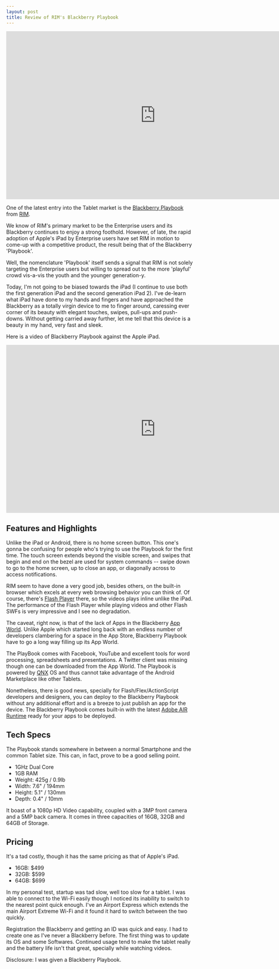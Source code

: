 ```yaml
---
layout: post
title: Review of RIM's Blackberry Playbook
---
```


<iframe width="800" height="450" src="http://www.youtube.com/embed/OLDh-6_sHT4?hd=1" frameborder="0" allowfullscreen></iframe>

One of the latest entry into the Tablet market is the <a href="http://us.blackberry.com/playbook-tablet/">Blackberry Playbook</a> from <a href="http://www.rim.com/">RIM</a>.

We know of RIM's primary market to be the Enterprise users and its Blackberry continues to enjoy a strong foothold. However, of late, the rapid adoption of Apple's iPad by Enterprise users have set RIM in motion to come-up with a competitive product, the result being that of the Blackberry 'Playbook'.

Well, the nomenclature 'Playbook' itself sends a signal that RIM is not solely targeting the Enterprise users but willing to spread out to the more 'playful' crowd vis-a-vis the youth and the younger generation-y.

Today, I'm not going to be biased towards the iPad (I continue to use both the first generation iPad and the second generation iPad 2). I've de-learn what iPad have done to my hands and fingers and have approached the Blackberry as a totally virgin device to me to finger around, caressing ever corner of its beauty with elegant touches, swipes, pull-ups and push-downs. Without getting carried away further, let me tell that this device is a beauty in my hand, very fast and sleek.

Here is a video of Blackberry Playbook against the Apple iPad.

<iframe width="800" height="450" src="http://www.youtube.com/embed/s72rGDUn2uo?hd=1" frameborder="0" allowfullscreen></iframe>

## Features and Highlights

Unlike the iPad or Android, there is no home screen button. This one's gonna be confusing for people who's trying to use the Playbook for the first time. The touch screen extends beyond the visible screen, and swipes that begin and end on the bezel are used for system commands -- swipe down to go to the home screen, up to close an app, or diagonally across to access notifications.

RIM seem to have done a very good job, besides others, on the built-in browser which excels at every web browsing behavior you can think of. Of course, there's <a href="http://www.adobe.com/products/flashplayer/">Flash Player</a> there, so the videos plays inline unlike the iPad. The performance of the Flash Player while playing videos and other Flash SWFs is very impressive and I see no degradation.

The caveat, right now, is that of the lack of Apps in the Blackberry <a href="http://us.blackberry.com/apps-software/appworld/">App World</a>. Unlike Apple which started long back with an endless number of developers clambering for a space in the App Store, Blackberry Playbook have to go a long way filling up its App World.

The PlayBook comes with Facebook, YouTube and excellent tools for word processing, spreadsheets and presentations. A Twitter client was missing though one can be downloaded from the App World. The Playbook is powered by <a href="http://www.qnx.com/products/neutrino-rtos/">QNX</a> OS and thus cannot take advantage of the Android Marketplace like other Tablets.

Nonetheless, there is good news, specially for Flash/Flex/ActionScript developers and designers, you can deploy to the Blackberry Playbook without any additional effort and is a breeze to just publish an app for the device. The Blackberry Playbook comes built-in with the latest <a href="http://www.adobe.com/products/air/">Adobe AIR Runtime</a> ready for your apps to be deployed.

## Tech Specs

The Playbook stands somewhere in between a normal Smartphone and the common Tablet size. This can, in fact, prove to be a good selling point.

- 1GHz Dual Core
- 1GB RAM
- Weight: 425g / 0.9lb
- Width: 7.6" / 194mm
- Height: 5.1" / 130mm
- Depth: 0.4" / 10mm

It boast of a 1080p HD Video capability, coupled with a 3MP front camera and a 5MP back camera. It comes in three capacities of 16GB, 32GB and 64GB of Storage.

## Pricing

It's a tad costly, though it has the same pricing as that of Apple's iPad.

- 16GB: $499
- 32GB: $599
- 64GB: $699

In my personal test, startup was tad slow, well too slow for a tablet. I was able to connect to the Wi-Fi easily though I noticed its inability to switch to the nearest point quick enough. I've an Airport Express which extends the main Airport Extreme Wi-Fi and it found it hard to switch between the two quickly.

Registration the Blackberry and getting an ID was quick and easy. I had to create one as I've never a Blackberry before. The first thing was to update its OS and some Softwares. Continued usage tend to make the tablet really and the battery life isn't that great, specially while watching videos.

Disclosure: I was given a Blackberry Playbook.